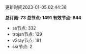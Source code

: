 更新时间2023-01-05 02:44:38

**总订阅: 73**
**总节点: 1491**
**有效节点: 644**
- ss节点: 332
- trojan节点: 129
- v2ray节点: 181
- ssr节点: 2
